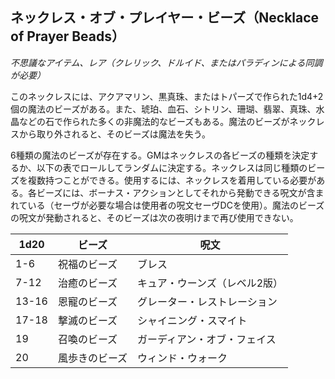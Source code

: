 ## ネックレス・オブ・プレイヤー・ビーズ（Necklace of Prayer Beads）
*不思議なアイテム、レア（クレリック、ドルイド、またはパラディンによる同調が必要）*

このネックレスには、アクアマリン、黒真珠、またはトパーズで作られた1d4+2個の魔法のビーズがある。また、琥珀、血石、シトリン、珊瑚、翡翠、真珠、水晶などの石で作られた多くの非魔法的なビーズもある。魔法のビーズがネックレスから取り外されると、そのビーズは魔法を失う。

6種類の魔法のビーズが存在する。GMはネックレスの各ビーズの種類を決定するか、以下の表でロールしてランダムに決定する。ネックレスは同じ種類のビーズを複数持つことができる。使用するには、ネックレスを着用している必要がある。各ビーズには、ボーナス・アクションとしてそれから発動できる呪文が含まれている（セーヴが必要な場合は使用者の呪文セーヴDCを使用）。魔法のビーズの呪文が発動されると、そのビーズは次の夜明けまで再び使用できない。

| 1d20 | ビーズ | 呪文 |
|------|--------|------|
| 1-6 | 祝福のビーズ | ブレス |
| 7-12 | 治癒のビーズ | キュア・ウーンズ（レベル2版） |
| 13-16 | 恩寵のビーズ | グレーター・レストレーション |
| 17-18 | 撃滅のビーズ | シャイニング・スマイト |
| 19 | 召喚のビーズ | ガーディアン・オブ・フェイス |
| 20 | 風歩きのビーズ | ウィンド・ウォーク |